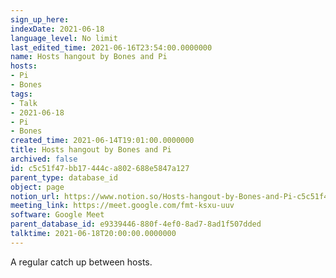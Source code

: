 ```yaml
---
sign_up_here: 
indexDate: 2021-06-18
language_level: No limit
last_edited_time: 2021-06-16T23:54:00.0000000
name: Hosts hangout by Bones and Pi
hosts:
- Pi
- Bones
tags:
- Talk
- 2021-06-18
- Pi
- Bones
created_time: 2021-06-14T19:01:00.0000000
title: Hosts hangout by Bones and Pi
archived: false
id: c5c51f47-bb17-444c-a802-688e5847a127
parent_type: database_id
object: page
notion_url: https://www.notion.so/Hosts-hangout-by-Bones-and-Pi-c5c51f47bb17444ca802688e5847a127
meeting_link: https://meet.google.com/fmt-ksxu-uuv
software: Google Meet
parent_database_id: e9339446-880f-4ef0-8ad7-8ad1f507dded
talktime: 2021-06-18T20:00:00.0000000
---
```


A regular catch up between hosts.


